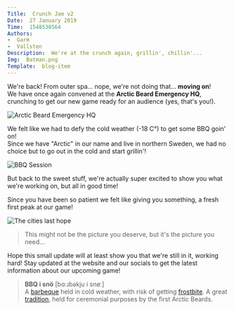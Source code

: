 ```yaml
---
Title:  Crunch Jam v2
Date:  27 January 2019
Time:  1548538564
Authors:
-  Garm
-  Vallsten
Description:  We're at the crunch again, grillin', chillin'...
Img:  Batman.png
Template:  blog-item
---
```

We're back! From outer spa... nope, we're not doing that... **moving on**!  
We have once again convened at the **Arctic Beard Emergency HQ**, crunching to get our new game ready for an audience (yes, that's you!).

![Arctic Beard Emergency HQ](%asset%/header.jpg)  

We felt like we had to defy the cold weather (-18 C°) to get some BBQ goin' on!  
Since we have "Arctic" in our name and live in northern Sweden, 
we had no choice but to go out in the cold and start grillin'!

![BBQ Session](%asset%/grill.png) 

But back to the sweet stuff, we're actually super excited to show you what we're working on, but all in good time!  

Since you have been so patient we felt like giving you something, a fresh first peak at our game!

![The cities last hope](%asset%/Batman.png) 

> This might not be the picture you deserve, but it's the picture you need...  

Hope this small update will at least show you that we're still in it, working hard!
Stay updated at the website and our socials to get the latest information about our upcoming game!

> **BBQ i snö** [bɑːɹbəkju i snøː]  
> A [barbeque](https://en.wiktionary.org/wiki/barbeque "barbeque") held in cold weather, with risk of getting [frostbite](https://en.wikipedia.org/wiki/Frostbite "frostbite"). A great [tradition](https://en.wiktionary.org/wiki/tradition "tradition"), held for ceremonial purposes by the first Arctic Beards. 